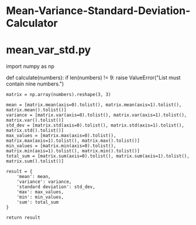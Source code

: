 # Mean-Variance-Standard-Deviation-Calculator
# mean_var_std.py
import numpy as np

def calculate(numbers):
    if len(numbers) != 9:
        raise ValueError("List must contain nine numbers.")
  
    matrix = np.array(numbers).reshape(3, 3)
    
    mean = [matrix.mean(axis=0).tolist(), matrix.mean(axis=1).tolist(), matrix.mean().tolist()]
    variance = [matrix.var(axis=0).tolist(), matrix.var(axis=1).tolist(), matrix.var().tolist()]
    std_dev = [matrix.std(axis=0).tolist(), matrix.std(axis=1).tolist(), matrix.std().tolist()]
    max_values = [matrix.max(axis=0).tolist(), matrix.max(axis=1).tolist(), matrix.max().tolist()]
    min_values = [matrix.min(axis=0).tolist(), matrix.min(axis=1).tolist(), matrix.min().tolist()]
    total_sum = [matrix.sum(axis=0).tolist(), matrix.sum(axis=1).tolist(), matrix.sum().tolist()]
    
    result = {
        'mean': mean,
        'variance': variance,
        'standard deviation': std_dev,
        'max': max_values,
        'min': min_values,
        'sum': total_sum
    }
    
    return result
